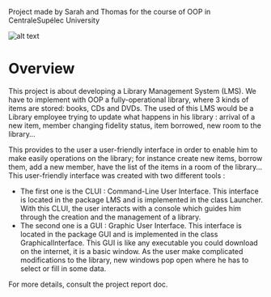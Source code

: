 Project made by Sarah and Thomas for the course of OOP in CentraleSupélec University

![alt text](https://github.com/leihuayi/LibraryManager/blob/master/demo.jpeg "GUI interface")

# Overview

This project is about developing a Library Management System (LMS). We have to implement with OOP a fully-operational library, where 3 kinds of items are stored: books, CDs and DVDs. The used of this LMS would be a Library employee trying to update what happens in his library : arrival of a new item, member changing fidelity status, item borrowed, new room to the library…

This provides to the user a user-friendly interface in order to enable him to make easily operations on the library; for instance create new items, borrow them, add a new member, have the list of the items in a room of the library…
This user-friendly interface was created with two different tools :

* The first one is the CLUI : Command-Line User Interface. This interface is located in the package LMS and is implemented in the class Launcher. With this CLUI, the user interacts with a console which guides him through the creation and the management of a library.
* The second one is a GUI : Graphic User Interface. This interface is located in the package GUI and is implemented in the class GraphicalInterface. This GUI is like any executable you could download on the internet, it is a basic window. As the user make complicated modifications to the library, new windows pop open where he has to select or fill in some data.

For more details, consult the project report doc.
